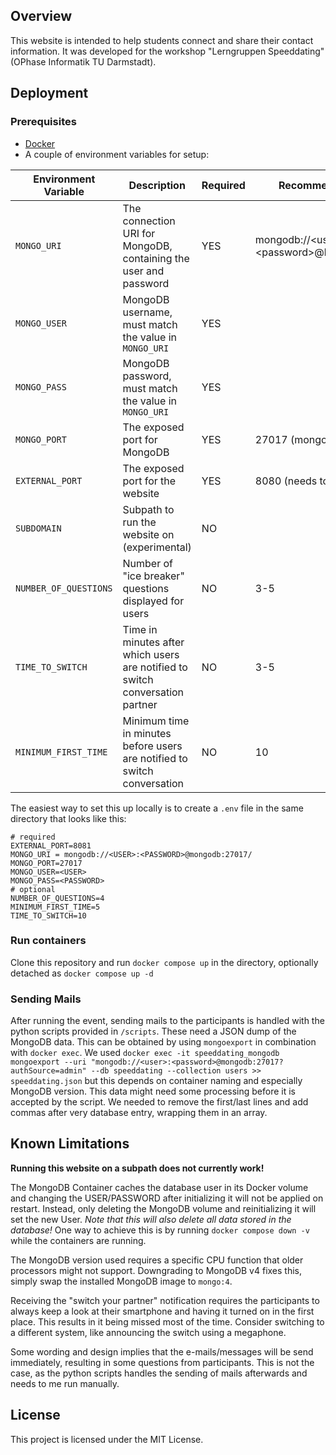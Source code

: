 ## Overview

This website is intended to help students connect and share their contact information. It was developed for the workshop "Lerngruppen Speeddating" (OPhase Informatik TU Darmstadt).

## Deployment

### Prerequisites
- [Docker](https://www.docker.com/get-started)
- A couple of environment variables for setup:

| **Environment Variable** | **Description**                                                               | **Required** | **Recommended Value**                        |
|--------------------------|-------------------------------------------------------------------------------|--------------|----------------------------------------------|
| `MONGO_URI`              | The connection URI for MongoDB, containing the user and password              | YES          | mongodb://\<user\>:\<password\>@localhost:27017/ |
| `MONGO_USER`             | MongoDB username, must match the value in `MONGO_URI`                         | YES          |                                              |
| `MONGO_PASS`             | MongoDB password, must match the value in `MONGO_URI`                         | YES          |                                              |
| `MONGO_PORT`             | The exposed port for MongoDB                                                  | YES          | 27017 (mongo default)                        |
| `EXTERNAL_PORT`          | The exposed port for the website                                              | YES          | 8080 (needs to be open!)                     |
| `SUBDOMAIN`              | Subpath to run the website on (experimental)                                  | NO           |                                              |
| `NUMBER_OF_QUESTIONS`    | Number of "ice breaker" questions displayed for users                         | NO           | 3-5                                          |
| `TIME_TO_SWITCH`         | Time in minutes after which users are notified to switch conversation partner | NO           | 3-5                                          |
| `MINIMUM_FIRST_TIME`     | Minimum time in minutes before users are notified to switch conversation      | NO           | 10                                           |


The easiest way to set this up locally is to create a `.env` file in the same directory that looks like this:
```
# required
EXTERNAL_PORT=8081
MONGO_URI = mongodb://<USER>:<PASSWORD>@mongodb:27017/
MONGO_PORT=27017
MONGO_USER=<USER>
MONGO_PASS=<PASSWORD>
# optional
NUMBER_OF_QUESTIONS=4
MINIMUM_FIRST_TIME=5
TIME_TO_SWITCH=10
```


### Run containers

Clone this repository and run `docker compose up` in the directory, optionally detached as `docker compose up -d`

### Sending Mails

After running the event, sending mails to the participants is handled with the python scripts provided in `/scripts`. These need a JSON dump of the MongoDB data. This can be obtained by using `mongoexport` in combination with `docker exec`. We used `docker exec -it speeddating_mongodb mongoexport --uri "mongodb://<user>:<password>@mongodb:27017?authSource=admin" --db speeddating --collection users >> speeddating.json` but this depends on container naming and especially MongoDB version. This data might need some processing before it is accepted by the script. We needed to remove the first/last lines and add commas after very database entry, wrapping them in an array. 


## Known Limitations

**Running this website on a subpath does not currently work!**

The MongoDB Container caches the database user in its Docker volume and changing the USER/PASSWORD after initializing it will not be applied on restart. Instead, only deleting the MongoDB volume and reinitializing it will set the new User. *Note that this will also delete all data stored in the database!* One way to achieve this is by running `docker compose down -v` while the containers are running.

The MongoDB version used requires a specific CPU function that older processors might not support. Downgrading to MongoDB v4 fixes this, simply swap the installed MongoDB image to `mongo:4`.

Receiving the "switch your partner" notification requires the participants to always keep a look at their smartphone and having it turned on in the first place. This results in it being missed most of the time. Consider switching to a different system, like announcing the switch using a megaphone.

Some wording and design implies that the e-mails/messages will be send immediately, resulting in some questions from participants. This is not the case, as the python scripts handles the sending of mails afterwards and needs to me run manually.

## License

This project is licensed under the MIT License.
